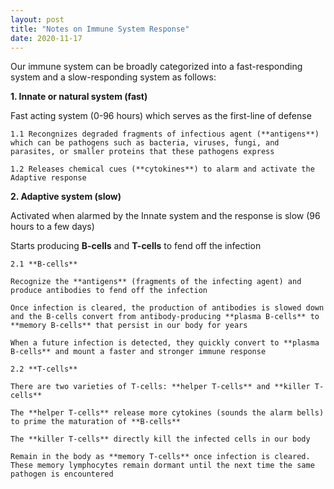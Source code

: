 ```yaml
---
layout: post
title: "Notes on Immune System Response"
date: 2020-11-17
---
```


Our immune system can be broadly categorized into a fast-responding system and a slow-responding system as follows:

**1. Innate or natural system (fast)**

Fast acting system (0-96 hours) which serves as the first-line of defense

    1.1 Recongnizes degraded fragments of infectious agent (**antigens**) which can be pathogens such as bacteria, viruses, fungi, and parasites, or smaller proteins that these pathogens express

    1.2 Releases chemical cues (**cytokines**) to alarm and activate the Adaptive response

    
**2. Adaptive system (slow)**

Activated when alarmed by the Innate system and the response is slow (96 hours to a few days)

Starts producing **B-cells** and **T-cells** to fend off the infection

    2.1 **B-cells**

    Recognize the **antigens** (fragments of the infecting agent) and produce antibodies to fend off the infection

    Once infection is cleared, the production of antibodies is slowed down and the B-cells convert from antibody-producing **plasma B-cells** to **memory B-cells** that persist in our body for years

    When a future infection is detected, they quickly convert to **plasma B-cells** and mount a faster and stronger immune response
    
    2.2 **T-cells**

    There are two varieties of T-cells: **helper T-cells** and **killer T-cells**

    The **helper T-cells** release more cytokines (sounds the alarm bells) to prime the maturation of **B-cells**

    The **killer T-cells** directly kill the infected cells in our body

    Remain in the body as **memory T-cells** once infection is cleared. These memory lymphocytes remain dormant until the next time the same pathogen is encountered
